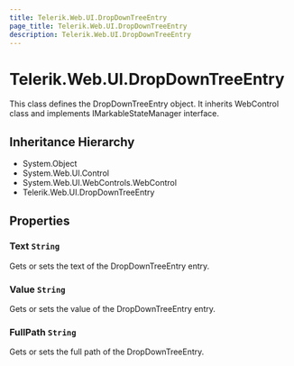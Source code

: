 ```yaml
---
title: Telerik.Web.UI.DropDownTreeEntry
page_title: Telerik.Web.UI.DropDownTreeEntry
description: Telerik.Web.UI.DropDownTreeEntry
---
```


# Telerik.Web.UI.DropDownTreeEntry

This class defines the DropDownTreeEntry object. It inherits WebControl class and implements IMarkableStateManager interface.

## Inheritance Hierarchy

* System.Object
* System.Web.UI.Control
* System.Web.UI.WebControls.WebControl
* Telerik.Web.UI.DropDownTreeEntry

## Properties

###  Text `String`

Gets or sets the text of the DropDownTreeEntry entry.

###  Value `String`

Gets or sets the value of the DropDownTreeEntry entry.

###  FullPath `String`

Gets or sets the full path of the DropDownTreeEntry.


